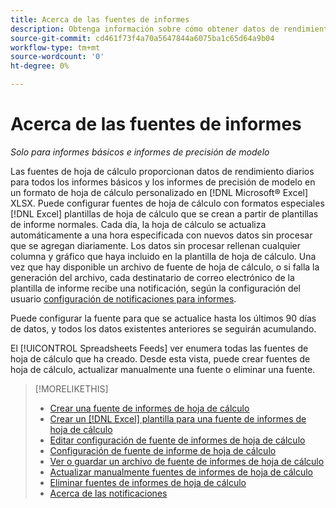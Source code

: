 ```yaml
---
title: Acerca de las fuentes de informes
description: Obtenga información sobre cómo obtener datos de rendimiento diarios en un formato de hoja de cálculo con formato personalizado.
source-git-commit: cd461f73f4a70a5647844a6075ba1c65d64a9b04
workflow-type: tm+mt
source-wordcount: '0'
ht-degree: 0%

---
```


# Acerca de las fuentes de informes

*Solo para informes básicos e informes de precisión de modelo*

Las fuentes de hoja de cálculo proporcionan datos de rendimiento diarios para todos los informes básicos y los informes de precisión de modelo en un formato de hoja de cálculo personalizado en [!DNL Microsoft® Excel] XLSX. Puede configurar fuentes de hoja de cálculo con formatos especiales [!DNL Excel] plantillas de hoja de cálculo que se crean a partir de plantillas de informe normales. Cada día, la hoja de cálculo se actualiza automáticamente a una hora especificada con nuevos datos sin procesar que se agregan diariamente. Los datos sin procesar rellenan cualquier columna y gráfico que haya incluido en la plantilla de hoja de cálculo. Una vez que hay disponible un archivo de fuente de hoja de cálculo, o si falla la generación del archivo, cada destinatario de correo electrónico de la plantilla de informe recibe una notificación, según la configuración del usuario [configuración de notificaciones para informes](/help/search-social-commerce/notifications/notification-about.md).

Puede configurar la fuente para que se actualice hasta los últimos 90 días de datos, y todos los datos existentes anteriores se seguirán acumulando.

El [!UICONTROL Spreadsheets Feeds] ver enumera todas las fuentes de hoja de cálculo que ha creado. Desde esta vista, puede crear fuentes de hoja de cálculo, actualizar manualmente una fuente o eliminar una fuente.

>[!MORELIKETHIS]
>
>* [Crear una fuente de informes de hoja de cálculo](spreadsheet-feed-create.md)
>* [Crear un [!DNL Excel] plantilla para una fuente de informes de hoja de cálculo](spreadsheet-feed-create-excel-template.md)
>* [Editar configuración de fuente de informes de hoja de cálculo](spreadsheet-feed-edit.md)
>* [Configuración de fuente de informe de hoja de cálculo](spreadsheet-feed-settings.md)
>* [Ver o guardar un archivo de fuente de informes de hoja de cálculo](spreadsheet-feed-view-or-save.md)
>* [Actualizar manualmente fuentes de informes de hoja de cálculo](spreadsheet-feed-refresh.md)
>* [Eliminar fuentes de informes de hoja de cálculo](spreadsheet-feed-delete.md)
>* [Acerca de las notificaciones](/help/search-social-commerce/notifications/notification-about.md)